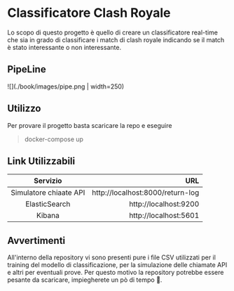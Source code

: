 # Classificatore Clash Royale
Lo scopo di questo progetto è quello di creare un classificatore real-time che sia in grado di classificare i match di clash royale indicando se il match è stato interessante o non interessante.

## PipeLine
![](./book/images/pipe.png | width=250)

## Utilizzo
Per provare il progetto basta scaricare la repo e eseguire 
> docker-compose up

## Link Utilizzabili
|Servizio|URL| 
|:---:|---:|
|Simulatore chiaate API| http://localhost:8000/return-log|
|ElasticSearch|http://localhost:9200|
|Kibana|http://localhost:5601|


## Avvertimenti 
All'interno della repository vi sono presenti pure i file CSV utilizzati per il training del modello di classificazione, per la simulazione delle chiamate API e altri per eventuali prove.
Per questo motivo la repository potrebbe essere pesante da scaricare, impiegherete un pò di tempo 🤗.
